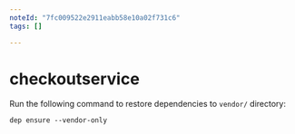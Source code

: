 ```yaml
---
noteId: "7fc009522e2911eabb58e10a02f731c6"
tags: []

---
```


# checkoutservice

Run the following command to restore dependencies to `vendor/` directory:

    dep ensure --vendor-only
